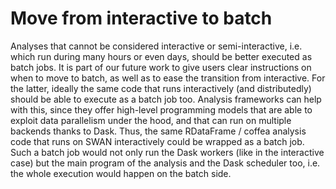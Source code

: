 # Move from interactive to batch

Analyses that cannot be considered interactive or semi-interactive, i.e. which run during many hours or even days, should be better executed as batch jobs. It is part of our future work to give users clear instructions on when to move to batch, as well as to ease the transition from interactive. For the latter, ideally the same code that runs interactively (and distributedly) should be able to execute as a batch job too. Analysis frameworks can help with this, since they offer high-level programming models that are able to exploit data parallelism under the hood, and that can run on multiple backends thanks to Dask. Thus, the same RDataFrame / coffea analysis code that runs on SWAN interactively could be wrapped as a batch job. Such a batch job would not only run the Dask workers (like in the interactive case) but the main program of the analysis and the Dask scheduler too, i.e. the whole execution would happen on the batch side.